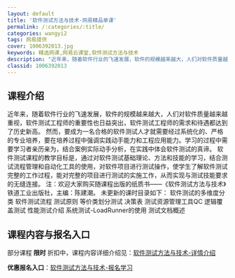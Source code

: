 ```yaml
---
layout: default
title: '软件测试方法与技术-网易精品单课'
permalink: /:categories/:title/
categories: wangyi2
tags: 网易提供
cover: 1006392013.jpg
keywords: 精选网课,网易云课堂,软件测试方法与技术
description: "近年来，随着软件行业的飞速发展，软件的规模越来越大，人们对软件质量越来越重视，软件测试工程师的重要性也日益突出，软件测试工程师的需求和待遇都达到了历史新高。然而，要成为一名合格的软件测试人才"
classid: 1006392013
---
```


## 课程介绍

近年来，随着软件行业的飞速发展，软件的规模越来越大，人们对软件质量越来越重视，软件测试工程师的重要性也日益突出，软件测试工程师的需求和待遇都达到了历史新高。
然而，要成为一名合格的软件测试人才就需要经过系统化的、严格的专业培养，要在培养过程中强调实践动手能力和工程应用能力。学习的过程中需要学习者亲历亲为，结合案例实际动手分析，在实践中体会软件测试的真谛。
软件测试课程的教学目标是，通过对软件测试基础理论、方法和技能的学习，结合测试流程管理和自动化工具的使用，对软件项目进行测试操作，使学生了解软件测试完整的工作过程，能对完整的项目进行测试的实施工作，从而实现与测试技能要求的无缝连接。
注：欢迎大家购买随课程出版的纸质书——《软件测试方法与技术》铁道工业出版社，主编：陈建潮。
未更新的课时目录如下：
	软件测试的多维度分类
	软件测试流程
	测试原则
	等价类划分测试
	决策表
	测试资源管理工具QC
	逻辑覆盖测试
	性能测试介绍
	系统测试-LoadRunner的使用
	测试文档概述

## 课程内容与报名入口

部分课程 **限时** 折扣中，课程内容详细介绍见：[软件测试方法与技术-详情介绍](https://study.163.com/course/introduction/1006392013.htm?share=1&shareId=1025206652&utm_campaign=share&utm_medium=iphoneShare&utm_source=&utm_u=1025206652)

**优惠报名入口**：[软件测试方法与技术-报名学习](https://study.163.com/course/introduction/1006392013.htm?share=1&shareId=1025206652&utm_campaign=share&utm_medium=iphoneShare&utm_source=&utm_u=1025206652)

